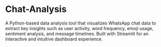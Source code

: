 # Chat-Analysis
A Python-based data analysis tool that visualizes WhatsApp chat data to extract key insights such as user activity, word frequency, emoji usage, sentiment analysis, and message timelines. Built with Streamlit for an interactive and intuitive dashboard experience.
